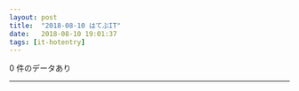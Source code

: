 ```yaml
---
layout: post
title:  "2018-08-10 はてぶIT"
date:   2018-08-10 19:01:37
tags: [it-hotentry]
---
```

0 件のデータあり

<hr>
